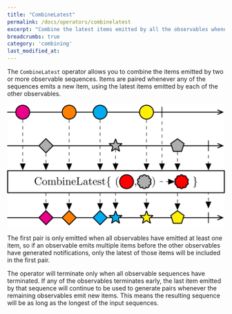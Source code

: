 ```yaml
---
title: "CombineLatest"
permalink: /docs/operators/combinelatest
excerpt: "Combine the latest items emitted by all the observables whenever any input changes."
breadcrumbs: true
category: 'combining'
last_modified_at: 
---
```


The `CombineLatest` operator allows you to combine the items emitted by two or more observable sequences. Items are paired whenever any of the sequences emits a new item, using the latest items emitted by each of the other observables.

![CombineLatest operator](/assets/images/combinelatest.svg)

The first pair is only emitted when all observables have emitted at least one item, so if an observable emits multiple items before the other observables have generated notifications, only the latest of those items will be included in the first pair.

The operator will terminate only when all observable sequences have terminated. If any of the observables terminates early, the last item emitted by that sequence will continue to be used to generate pairs whenever the remaining observables emit new items. This means the resulting sequence will be as long as the longest of the input sequences.